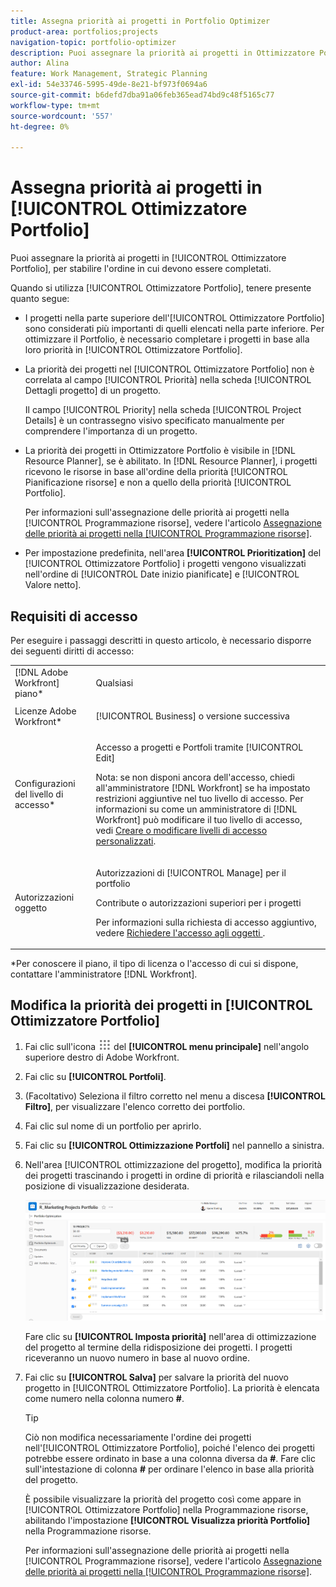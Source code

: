 ```yaml
---
title: Assegna priorità ai progetti in Portfolio Optimizer
product-area: portfolios;projects
navigation-topic: portfolio-optimizer
description: Puoi assegnare la priorità ai progetti in Ottimizzatore Portfolio, per stabilire l’ordine in cui devono essere completati.
author: Alina
feature: Work Management, Strategic Planning
exl-id: 54e33746-5995-49de-8e21-bf973f0694a6
source-git-commit: b6defd7dba91a06feb365ead74bd9c48f5165c77
workflow-type: tm+mt
source-wordcount: '557'
ht-degree: 0%

---
```


# Assegna priorità ai progetti in [!UICONTROL Ottimizzatore Portfolio]

Puoi assegnare la priorità ai progetti in [!UICONTROL Ottimizzatore Portfolio], per stabilire l&#39;ordine in cui devono essere completati.

Quando si utilizza [!UICONTROL Ottimizzatore Portfolio], tenere presente quanto segue:

* I progetti nella parte superiore dell&#39;[!UICONTROL Ottimizzatore Portfolio] sono considerati più importanti di quelli elencati nella parte inferiore. Per ottimizzare il Portfolio, è necessario completare i progetti in base alla loro priorità in [!UICONTROL Ottimizzatore Portfolio].
* La priorità dei progetti nel [!UICONTROL Ottimizzatore Portfolio] non è correlata al campo [!UICONTROL Priorità] nella scheda [!UICONTROL Dettagli progetto] di un progetto.

  Il campo [!UICONTROL Priority] nella scheda [!UICONTROL Project Details] è un contrassegno visivo specificato manualmente per comprendere l&#39;importanza di un progetto.

* La priorità dei progetti in Ottimizzatore Portfolio è visibile in [!DNL Resource Planner], se è abilitato. In [!DNL Resource Planner], i progetti ricevono le risorse in base all&#39;ordine della priorità [!UICONTROL Pianificazione risorse] e non a quello della priorità [!UICONTROL Portfolio].

  Per informazioni sull&#39;assegnazione delle priorità ai progetti nella [!UICONTROL Programmazione risorse], vedere l&#39;articolo [Assegnazione delle priorità ai progetti nella [!UICONTROL Programmazione risorse]](../../../resource-mgmt/resource-planning/prioritize-projects-resource-planner.md).

* Per impostazione predefinita, nell&#39;area **[!UICONTROL Prioritization]** del [!UICONTROL Ottimizzatore Portfolio] i progetti vengono visualizzati nell&#39;ordine di [!UICONTROL Date inizio pianificate] e [!UICONTROL Valore netto].

## Requisiti di accesso

Per eseguire i passaggi descritti in questo articolo, è necessario disporre dei seguenti diritti di accesso:

<table style="table-layout:auto"> 
 <col> 
 <col> 
 <tbody> 
  <tr> 
   <td role="rowheader">[!DNL Adobe Workfront] piano*</td> 
   <td> <p>Qualsiasi </p> </td> 
  </tr> 
  <tr> 
   <td role="rowheader">Licenze Adobe Workfront*</td> 
   <td> <p>[!UICONTROL Business] o versione successiva</p> </td> 
  </tr> 
  <tr> 
   <td role="rowheader">Configurazioni del livello di accesso*</td> 
   <td> <p>Accesso a progetti e Portfoli tramite [!UICONTROL Edit]</p> <p>Nota: se non disponi ancora dell'accesso, chiedi all'amministratore [!DNL Workfront] se ha impostato restrizioni aggiuntive nel tuo livello di accesso. Per informazioni su come un amministratore di [!DNL Workfront] può modificare il tuo livello di accesso, vedi <a href="../../../administration-and-setup/add-users/configure-and-grant-access/create-modify-access-levels.md" class="MCXref xref">Creare o modificare livelli di accesso personalizzati</a>.</p> </td> 
  </tr> 
  <tr> 
   <td role="rowheader">Autorizzazioni oggetto</td> 
   <td> <p>Autorizzazioni di [!UICONTROL Manage] per il portfolio</p> <p>Contribute o autorizzazioni superiori per i progetti</p> <p>Per informazioni sulla richiesta di accesso aggiuntivo, vedere <a href="../../../workfront-basics/grant-and-request-access-to-objects/request-access.md" class="MCXref xref">Richiedere l'accesso agli oggetti </a>.</p> </td> 
  </tr> 
 </tbody> 
</table>

&#42;Per conoscere il piano, il tipo di licenza o l&#39;accesso di cui si dispone, contattare l&#39;amministratore [!DNL Workfront].

## Modifica la priorità dei progetti in [!UICONTROL Ottimizzatore Portfolio]

1. Fai clic sull&#39;icona ![](assets/main-menu-icon.png) del **[!UICONTROL menu principale]** nell&#39;angolo superiore destro di Adobe Workfront.

1. Fai clic su **[!UICONTROL Portfoli]**.
1. (Facoltativo) Seleziona il filtro corretto nel menu a discesa **[!UICONTROL Filtro]**, per visualizzare l&#39;elenco corretto dei portfolio.
1. Fai clic sul nome di un portfolio per aprirlo.
1. Fai clic su **[!UICONTROL Ottimizzazione Portfoli]** nel pannello a sinistra.
1. Nell&#39;area [!UICONTROL ottimizzazione del progetto], modifica la priorità dei progetti trascinando i progetti in ordine di priorità e rilasciandoli nella posizione di visualizzazione desiderata.

   ![](assets/portfolio-optimizer-with-projects-nwe-350x89.png)

   Fare clic su **[!UICONTROL Imposta priorità]** nell&#39;area di ottimizzazione del progetto al termine della ridisposizione dei progetti. I progetti riceveranno un nuovo numero in base al nuovo ordine.

1. Fai clic su **[!UICONTROL Salva]** per salvare la priorità del nuovo progetto in [!UICONTROL Ottimizzatore Portfolio]. La priorità è elencata come numero nella colonna numero **#**.

   >[!TIP]
   >
   >Ciò non modifica necessariamente l&#39;ordine dei progetti nell&#39;[!UICONTROL Ottimizzatore Portfolio], poiché l&#39;elenco dei progetti potrebbe essere ordinato in base a una colonna diversa da **#**. Fare clic sull&#39;intestazione di colonna **#** per ordinare l&#39;elenco in base alla priorità del progetto.

   È possibile visualizzare la priorità del progetto così come appare in [!UICONTROL Ottimizzatore Portfolio] nella Programmazione risorse, abilitando l&#39;impostazione **[!UICONTROL Visualizza priorità Portfolio]** nella Programmazione risorse.

   Per informazioni sull&#39;assegnazione delle priorità ai progetti nella [!UICONTROL Programmazione risorse], vedere l&#39;articolo [Assegnazione delle priorità ai progetti nella [!UICONTROL Programmazione risorse]](../../../resource-mgmt/resource-planning/prioritize-projects-resource-planner.md).
